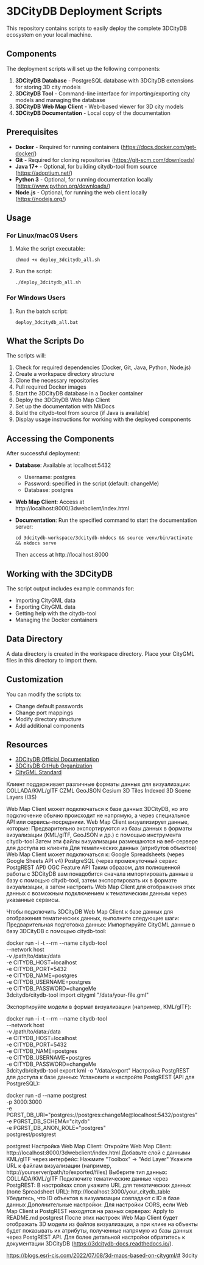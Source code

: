 # 3DCityDB Deployment Scripts

This repository contains scripts to easily deploy the complete 3DCityDB ecosystem on your local machine.

## Components

The deployment scripts will set up the following components:

1. **3DCityDB Database** - PostgreSQL database with 3DCityDB extensions for storing 3D city models
2. **3DCityDB Tool** - Command-line interface for importing/exporting city models and managing the database
3. **3DCityDB Web Map Client** - Web-based viewer for 3D city models
4. **3DCityDB Documentation** - Local copy of the documentation

## Prerequisites

- **Docker** - Required for running containers (https://docs.docker.com/get-docker/)
- **Git** - Required for cloning repositories (https://git-scm.com/downloads)
- **Java 17+** - Optional, for building citydb-tool from source (https://adoptium.net/)
- **Python 3** - Optional, for running documentation locally (https://www.python.org/downloads/)
- **Node.js** - Optional, for running the web client locally (https://nodejs.org/)

## Usage

### For Linux/macOS Users

1. Make the script executable:
   ```
   chmod +x deploy_3dcitydb_all.sh
   ```

2. Run the script:
   ```
   ./deploy_3dcitydb_all.sh
   ```

### For Windows Users

1. Run the batch script:
   ```
   deploy_3dcitydb_all.bat
   ```

## What the Scripts Do

The scripts will:

1. Check for required dependencies (Docker, Git, Java, Python, Node.js)
2. Create a workspace directory structure
3. Clone the necessary repositories
4. Pull required Docker images
5. Start the 3DCityDB database in a Docker container
6. Deploy the 3DCityDB Web Map Client
7. Set up the documentation with MkDocs
8. Build the citydb-tool from source (if Java is available)
9. Display usage instructions for working with the deployed components

## Accessing the Components

After successful deployment:

- **Database**: Available at localhost:5432
  - Username: postgres
  - Password: specified in the script (default: changeMe)
  - Database: postgres

- **Web Map Client**: Access at http://localhost:8000/3dwebclient/index.html

- **Documentation**: Run the specified command to start the documentation server:
  ```
  cd 3dcitydb-workspace/3dcitydb-mkdocs && source venv/bin/activate && mkdocs serve
  ```
  Then access at http://localhost:8000

## Working with the 3DCityDB

The script output includes example commands for:
- Importing CityGML data
- Exporting CityGML data
- Getting help with the citydb-tool
- Managing the Docker containers

## Data Directory

A data directory is created in the workspace directory. Place your CityGML files in this directory to import them.

## Customization

You can modify the scripts to:
- Change default passwords
- Change port mappings
- Modify directory structure
- Add additional components

## Resources

- [3DCityDB Official Documentation](https://3dcitydb-docs.readthedocs.io/)
- [3DCityDB GitHub Organization](https://github.com/3dcitydb)
- [CityGML Standard](https://www.ogc.org/standards/citygml) 




Клиент поддерживает различные форматы данных для визуализации:
COLLADA/KML/glTF
CZML
GeoJSON
Cesium 3D Tiles
Indexed 3D Scene Layers (I3S)

Web Map Client может подключаться к базе данных 3DCityDB, но это подключение обычно происходит не напрямую, а через специальное API или сервисы-посредники.
Web Map Client визуализирует данные, которые:
Предварительно экспортируются из базы данных в форматы визуализации (KML/glTF, GeoJSON и др.) с помощью инструмента citydb-tool
Затем эти файлы визуализации размещаются на веб-сервере для доступа из клиента
Для тематических данных (атрибутов объектов) Web Map Client может подключаться к:
Google Spreadsheets (через Google Sheets API v4)
PostgreSQL (через промежуточный сервис PostgREST API)
OGC Feature API
Таким образом, для полноценной работы с 3DCityDB вам понадобится сначала импортировать данные в базу с помощью citydb-tool, затем экспортировать их в формате визуализации, а затем настроить Web Map Client для отображения этих данных с возможным подключением к тематическим данным через указанные сервисы.




Чтобы подключить 3DCityDB Web Map Client к базе данных для отображения тематических данных, выполните следующие шаги:
Предварительная подготовка данных:
Импортируйте CityGML данные в базу 3DCityDB с помощью citydb-tool:

docker run -i -t --rm --name citydb-tool \
  --network host \
  -v /path/to/data:/data \
  -e CITYDB_HOST=localhost \
  -e CITYDB_PORT=5432 \
  -e CITYDB_NAME=postgres \
  -e CITYDB_USERNAME=postgres \
  -e CITYDB_PASSWORD=changeMe \
3dcitydb/citydb-tool import citygml "/data/your-file.gml"

Экспортируйте модели в формат визуализации (например, KML/glTF):

docker run -i -t --rm --name citydb-tool \
  --network host \
  -v /path/to/data:/data \
  -e CITYDB_HOST=localhost \
  -e CITYDB_PORT=5432 \
  -e CITYDB_NAME=postgres \
  -e CITYDB_USERNAME=postgres \
  -e CITYDB_PASSWORD=changeMe \
3dcitydb/citydb-tool export kml -o "/data/export"
Настройка PostgREST для доступа к базе данных:
Установите и настройте PostgREST (API для PostgreSQL):

docker run -d --name postgrest \
  -p 3000:3000 \
  -e PGRST_DB_URI="postgres://postgres:changeMe@localhost:5432/postgres" \
  -e PGRST_DB_SCHEMA="citydb" \
  -e PGRST_DB_ANON_ROLE="postgres" \
  postgrest/postgrest


postgrest
Настройка Web Map Client:
Откройте Web Map Client: http://localhost:8000/3dwebclient/index.html
Добавьте слой с данными KML/glTF через интерфейс:
Нажмите "Toolbox" → "Add Layer"
Укажите URL к файлам визуализации (например, http://yourserver/path/to/exported/files)
Выберите тип данных: COLLADA/KML/glTF
Подключите тематические данные через PostgREST:
В настройках слоя укажите URL для тематических данных (поле Spreadsheet URL):
http://localhost:3000/your_citydb_table
Убедитесь, что ID объектов в визуализации совпадают с ID в базе данных
Дополнительные настройки:
Для настройки CORS, если Web Map Client и PostgREST находятся на разных серверах:
Apply to README.md
postgrest
После этих настроек Web Map Client будет отображать 3D модели из файлов визуализации, а при клике на объекты будет показывать их атрибуты, полученные напрямую из базы данных через PostgREST API.
Для более детальной настройки обратитесь к документации 3DCityDB (https://3dcitydb-docs.readthedocs.io/).






https://blogs.esri-cis.com/2022/07/08/3d-maps-based-on-citygml/# 3dcity
